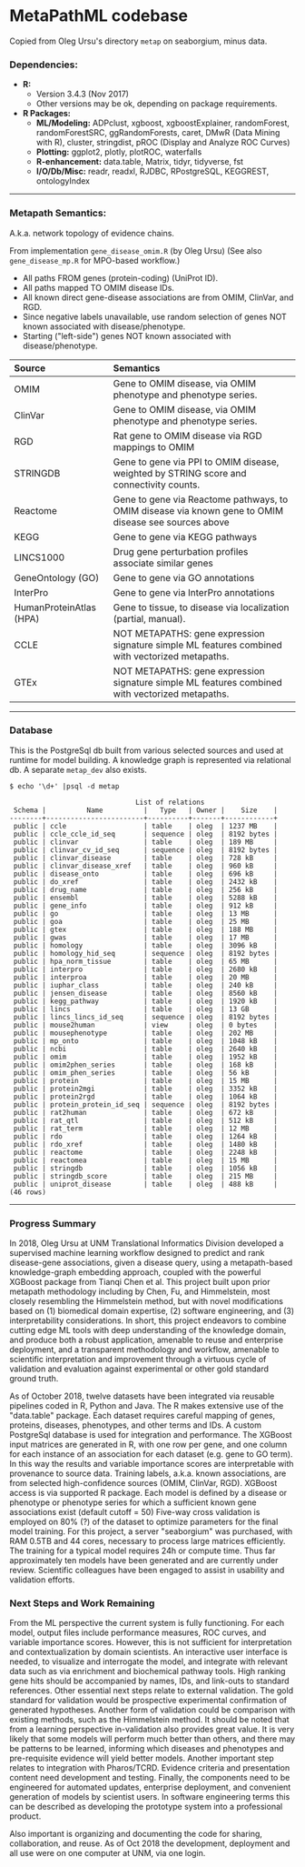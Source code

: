 # MetaPathML codebase

Copied from Oleg Ursu's directory `metap` on seaborgium, minus data.

### Dependencies:

  * **R:**
    * Version 3.4.3 (Nov 2017)
    * Other versions may be ok, depending on package requirements.
  * **R Packages:**
    * **ML/Modeling:**
      ADPclust, xgboost, xgboostExplainer, randomForest, randomForestSRC, ggRandomForests,
      caret, DMwR (Data Mining with R), cluster, stringdist, pROC (Display and Analyze ROC Curves)
    * **Plotting:**
      ggplot2, plotly, plotROC, waterfalls
    * **R-enhancement:**
      data.table, Matrix, tidyr, tidyverse, fst
    * **I/O/Db/Misc:**
      readr, readxl, RJDBC, RPostgreSQL, KEGGREST, ontologyIndex

---
### Metapath Semantics:

A.k.a. network topology of evidence chains.

From implementation `gene_disease_omim.R` (by Oleg Ursu)
(See also `gene_disease_mp.R` for MPO-based workflow.)

  * All paths FROM genes (protein-coding) (UniProt ID).
  * All paths mapped TO OMIM disease IDs.
  * All known direct gene-disease associations are from OMIM, ClinVar, and RGD.
  * Since negative labels unavailable, use random selection of genes NOT known associated with disease/phenotype.
  * Starting ("left-side") genes NOT known associated with disease/phenotype.


| Source | Semantics |
| :--- | :--- |
| OMIM | Gene to OMIM disease, via OMIM phenotype and phenotype series.  |
| ClinVar | Gene to OMIM disease, via OMIM phenotype and phenotype series.  |
| RGD | Rat gene to OMIM disease via RGD mappings to OMIM |
| STRINGDB | Gene to gene via PPI to OMIM disease, weighted by STRING score and connectivity counts.  |
| Reactome | Gene to gene via Reactome pathways, to OMIM disease via known gene to OMIM disease see sources above |
| KEGG | Gene to gene via KEGG pathways |
| LINCS1000 | Drug gene perturbation profiles associate similar genes |
| GeneOntology (GO) | Gene to gene via GO annotations |
| InterPro | Gene to gene via InterPro annotations |
| HumanProteinAtlas (HPA) | Gene to tissue, to disease via localization (partial, manual).  |
| CCLE | NOT METAPATHS: gene expression signature simple ML features combined with vectorized metapaths.  |
| GTEx | NOT METAPATHS: gene expression signature simple ML features combined with vectorized metapaths.  |

---
### Database

This is the PostgreSql db built from various selected sources and used at runtime
for model building. A knowledge graph is represented via relational db. A separate
`metap_dev` also exists.

`$ echo '\d+' |psql -d metap`
```
                               List of relations
 Schema |          Name          |   Type   | Owner |    Size    |  
--------+------------------------+----------+-------+------------+
 public | ccle                   | table    | oleg  | 1237 MB    |
 public | ccle_ccle_id_seq       | sequence | oleg  | 8192 bytes |
 public | clinvar                | table    | oleg  | 189 MB     |
 public | clinvar_cv_id_seq      | sequence | oleg  | 8192 bytes |
 public | clinvar_disease        | table    | oleg  | 728 kB     |
 public | clinvar_disease_xref   | table    | oleg  | 960 kB     |
 public | disease_onto           | table    | oleg  | 696 kB     |
 public | do_xref                | table    | oleg  | 2432 kB    |
 public | drug_name              | table    | oleg  | 256 kB     |
 public | ensembl                | table    | oleg  | 5288 kB    |
 public | gene_info              | table    | oleg  | 912 kB     |
 public | go                     | table    | oleg  | 13 MB      |
 public | goa                    | table    | oleg  | 25 MB      |
 public | gtex                   | table    | oleg  | 188 MB     |
 public | gwas                   | table    | oleg  | 17 MB      |
 public | homology               | table    | oleg  | 3096 kB    |
 public | homology_hid_seq       | sequence | oleg  | 8192 bytes |
 public | hpa_norm_tissue        | table    | oleg  | 65 MB      |
 public | interpro               | table    | oleg  | 2680 kB    |
 public | interproa              | table    | oleg  | 20 MB      |
 public | iuphar_class           | table    | oleg  | 240 kB     |
 public | jensen_disease         | table    | oleg  | 8560 kB    |
 public | kegg_pathway           | table    | oleg  | 1920 kB    |
 public | lincs                  | table    | oleg  | 13 GB      |
 public | lincs_lincs_id_seq     | sequence | oleg  | 8192 bytes |
 public | mouse2human            | view     | oleg  | 0 bytes    |
 public | mousephenotype         | table    | oleg  | 202 MB     |
 public | mp_onto                | table    | oleg  | 1048 kB    |
 public | ncbi                   | table    | oleg  | 2640 kB    |
 public | omim                   | table    | oleg  | 1952 kB    |
 public | omim2phen_series       | table    | oleg  | 168 kB     |
 public | omim_phen_series       | table    | oleg  | 56 kB      |
 public | protein                | table    | oleg  | 15 MB      |
 public | protein2mgi            | table    | oleg  | 3352 kB    |
 public | protein2rgd            | table    | oleg  | 1064 kB    |
 public | protein_protein_id_seq | sequence | oleg  | 8192 bytes |
 public | rat2human              | table    | oleg  | 672 kB     |
 public | rat_qtl                | table    | oleg  | 512 kB     |
 public | rat_term               | table    | oleg  | 12 MB      |
 public | rdo                    | table    | oleg  | 1264 kB    |
 public | rdo_xref               | table    | oleg  | 1480 kB    |
 public | reactome               | table    | oleg  | 2248 kB    |
 public | reactomea              | table    | oleg  | 15 MB      |
 public | stringdb               | table    | oleg  | 1056 kB    |
 public | stringdb_score         | table    | oleg  | 215 MB     |
 public | uniprot_disease        | table    | oleg  | 488 kB     |
(46 rows)
```
---
### Progress Summary

In 2018, Oleg Ursu at UNM Translational Informatics Division developed a supervised
machine learning workflow designed to predict and rank disease-gene associations,
given a disease query, using a metapath-based knowledge-graph embedding approach,
coupled with the powerful XGBoost package from Tianqi Chen et al. This project built
upon prior metapath methodology including by Chen, Fu, and Himmelstein, most closely
resembling the Himmelstein method, but with novel modifications based on (1)
biomedical domain expertise, (2) software engineering, and (3) interpretability
considerations.  In short, this project endeavors to combine cutting edge ML tools
with deep understanding of the knowledge domain, and produce both a robust
application, amenable to reuse and enterprise deployment, and a transparent
methodology and workflow, amenable to scientific interpretation and improvement
through a virtuous cycle of validation and evaluation against experimental or other
gold standard ground truth.

As of October 2018, twelve datasets have been integrated via reusable pipelines
coded in R, Python and Java. The R makes extensive use of the "data.table" package.
Each dataset requires careful mapping of genes, proteins, diseases, phenotypes, and
other terms and IDs. A custom PostgreSql database is used for integration and
performance. The XGBoost input matrices are generated in R, with one row per gene,
and one column for each instance of an association for each dataset (e.g. gene to GO
term). In this way the results and variable importance scores are interpretable with
provenance to source data. Training labels, a.k.a. known associations, are from
selected high-confidence sources (OMIM, ClinVar, RGD). XGBoost access is via
supported R package. Each model is defined by a disease or phenotype or phenotype
series for which a sufficient known gene associations exist (default cutoff = 50)
Five-way cross validation is employed on 80% (?) of the dataset to optimize
parameters for the final model training. For this project, a server "seaborgium" was
purchased, with RAM 0.5TB and 44 cores, necessary to process large matrices
efficiently. The training for a typical model requires 24h or compute time.  Thus
far approximately ten models have been generated and are currently under review.
Scientific colleagues have been engaged to assist in usability and validation
efforts.

### Next Steps and Work Remaining

From the ML perspective the current system is fully functioning. For each model,
output files include performance measures, ROC curves, and variable importance
scores. However, this is not sufficient for interpretation and contextualization by
domain scientists. An interactive user interface is needed, to visualize and
interrogate the model, and integrate with relevant data such as via enrichment and
biochemical pathway tools. High ranking gene hits should be accompanied by names,
IDs, and link-outs to standard references.  Other essential next steps relate to
external validation. The gold standard for validation would be prospective
experimental confirmation of generated hypotheses. Another form of validation could
be comparison with existing methods, such as the Himmelstein method. It should be
noted that from a learning perspective in-validation also provides great value. It
is very likely that some models will perform much better than others, and there may
be patterns to be learned, informing which diseases and phenotypes and pre-requisite
evidence will yield better models. Another important step relates to integration
with Pharos/TCRD. Evidence criteria and presentation content need development and
testing. Finally, the components need to be engineered for automated updates,
enterprise deployment, and convenient generation of models by scientist users. In
software engineering terms this can be described as developing the prototype system
into a professional product.

Also important is organizing and documenting the code for sharing, collaboration,
and reuse. As of Oct 2018 the development, deployment and all use were on
one computer at UNM, via one login.
